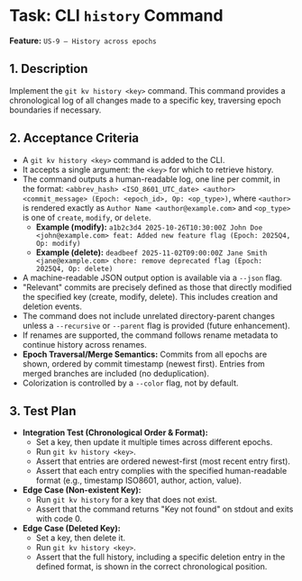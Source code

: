 # Task: CLI `history` Command

**Feature:** `US-9 — History across epochs`

## 1. Description

Implement the `git kv history <key>` command. This command provides a chronological log of all changes made to a specific key, traversing epoch boundaries if necessary.

## 2. Acceptance Criteria

- A `git kv history <key>` command is added to the CLI.
- It accepts a single argument: the `<key>` for which to retrieve history.
- The command outputs a human-readable log, one line per commit, in the format: `<abbrev_hash> <ISO_8601_UTC_date> <author> <commit_message> (Epoch: <epoch_id>, Op: <op_type>)`, where `<author>` is rendered exactly as `Author Name <author@example.com>` and `<op_type>` is one of `create`, `modify`, or `delete`.
  - **Example (modify):** `a1b2c3d4 2025-10-26T10:30:00Z John Doe <john@example.com> feat: Added new feature flag (Epoch: 2025Q4, Op: modify)`
  - **Example (delete):** `deadbeef 2025-11-02T09:00:00Z Jane Smith <jane@example.com> chore: remove deprecated flag (Epoch: 2025Q4, Op: delete)`
- A machine-readable JSON output option is available via a `--json` flag.
- "Relevant" commits are precisely defined as those that directly modified the specified key (create, modify, delete). This includes creation and deletion events.
- The command does not include unrelated directory-parent changes unless a `--recursive` or `--parent` flag is provided (future enhancement).
- If renames are supported, the command follows rename metadata to continue history across renames.
- **Epoch Traversal/Merge Semantics:** Commits from all epochs are shown, ordered by commit timestamp (newest first). Entries from merged branches are included (no deduplication).
- Colorization is controlled by a `--color` flag, not by default.

## 3. Test Plan

- **Integration Test (Chronological Order & Format):**
  - Set a key, then update it multiple times across different epochs.
  - Run `git kv history <key>`.
  - Assert that entries are ordered newest-first (most recent entry first).
  - Assert that each entry complies with the specified human-readable format (e.g., timestamp ISO8601, author, action, value).
- **Edge Case (Non-existent Key):**
  - Run `git kv history` for a key that does not exist.
  - Assert that the command returns "Key not found" on stdout and exits with code 0.
- **Edge Case (Deleted Key):**
  - Set a key, then delete it.
  - Run `git kv history <key>`.
  - Assert that the full history, including a specific deletion entry in the defined format, is shown in the correct chronological position.
